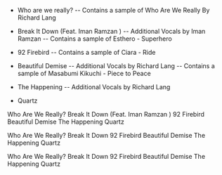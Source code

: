 - Who are we really?
-- Contains a sample of Who Are We Really By Richard Lang

- Break It Down (Feat. Iman Ramzan )
-- Additional Vocals by Iman Ramzan
-- Contains a sample of Esthero - Superhero

- 92 Firebird
-- Contains a sample of Ciara - Ride

- Beautiful Demise
-- Additional Vocals by Richard Lang
-- Contains a sample of Masabumi Kikuchi - Piece to Peace

- The Happening
-- Additional Vocals by Richard Lang

- Quartz




Who Are We Really?
Break It Down (Feat. Iman Ramzan )
92 Firebird
Beautiful Demise
The Happening
Quartz




Who Are We Really?
Break It Down
92 Firebird
Beautiful Demise
The Happening
Quartz

Who Are We Really? Break It Down 92 Firebird Beautiful Demise The Happening Quartz